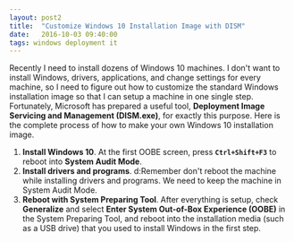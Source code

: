 ```yaml
---
layout: post2
title:  "Customize Windows 10 Installation Image with DISM"
date:   2016-10-03 09:40:00
tags: windows deployment it
---
```


Recently I need to install dozens of Windows 10 machines. I don't want to install Windows, drivers, applications, and change settings for every machine, so I need to figure out how to customize the standard Windows installation image so that I can setup a machine in one single step. Fortunately, Microsoft has prepared a useful tool, **Deployment Image Servicing and Management (DISM.exe)**, for exactly this purpose. Here is the complete process of how to make your own Windows 10 installation image.

1. **Install Windows 10**. At the first OOBE screen, press **`Ctrl+Shift+F3`** to reboot into **System Audit Mode**.
2. **Install drivers and programs**. d:Remember don't reboot the machine while installing drivers and programs. We need to keep the machine in System Audit Mode.
3. **Reboot with System Preparing Tool**. After everything is setup, check **Generalize** and select **Enter System Out-of-Box Experience (OOBE)** in the System Preparing Tool, and reboot into the installation media (such as a USB drive) that you used to install Windows in the first step.
